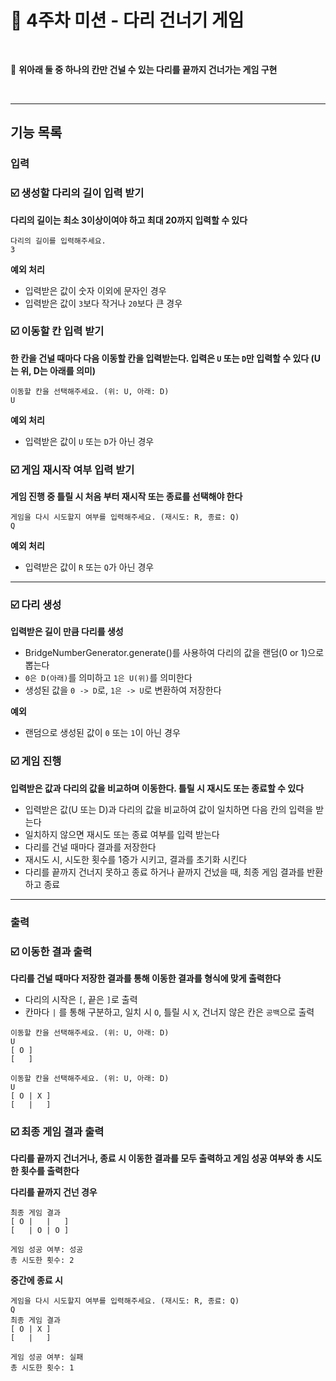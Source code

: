 # 🚀 4주차 미션 - 다리 건너기 게임
<br>

 🏁 **위아래 둘 중 하나의 칸만 건널 수 있는 다리를 끝까지 건너가는 게임 구현**

<br>

---

## 기능 목록

### 입력

### ☑️ 생성할 다리의 길이 입력 받기 
**다리의 길이는 최소 3이상이여야 하고 최대 20까지 입력할 수 있다**
```
다리의 길이를 입력해주세요.
3
```

**예외 처리**
- 입력받은 값이 숫자 이외에 문자인 경우
- 입력받은 값이 `3`보다 작거나 `20`보다 큰 경우

### ☑️  이동할 칸 입력 받기
**한 칸을 건널 때마다 다음 이동할 칸을 입력받는다. 입력은 `U` 또는 `D`만 입력할 수 있다 (U는 위, D는 아래를 의미)**
```
이동할 칸을 선택해주세요. (위: U, 아래: D)
U
```

**예외 처리**
- 입력받은 값이 `U` 또는 `D`가 아닌 경우

### ☑️ 게임 재시작 여부 입력 받기
**게임 진행 중 틀릴 시 처음 부터 재시작 또는 종료를 선택해야 한다**
```
게임을 다시 시도할지 여부를 입력해주세요. (재시도: R, 종료: Q)
Q
```
**예외 처리**
- 입력받은 값이 `R` 또는 `Q`가 아닌 경우

---

### ☑️ 다리 생성
**입력받은 길이 만큼 다리를 생성**
- BridgeNumberGenerator.generate()를 사용하여 다리의 값을 랜덤(0 or 1)으로 뽑는다
- `0은 D(아래)`를 의미하고 `1은 U(위)`를 의미한다
- 생성된 값을 `0 -> D`로, `1은 -> U`로 변환하여 저장한다

**예외**
- 랜덤으로 생성된 값이 `0` 또는 `1`이 아닌 경우

### ☑️ 게임 진행
**입력받은 값과 다리의 값을 비교하며 이동한다. 틀릴 시 재시도 또는 종료할 수 있다**

- 입력받은 값(U 또는 D)과 다리의 값을 비교하여 값이 일치하면 다음 칸의 입력을 받는다
- 일치하지 않으면 재시도 또는 종료 여부를 입력 받는다
- 다리를 건널 때마다 결과를 저장한다
- 재시도 시, 시도한 횟수를 1증가 시키고, 결과를 초기화 시킨다
- 다리를 끝까지 건너지 못하고 종료 하거나 끝까지 건넜을 때, 최종 게임 결과를 반환하고 종료


---

### 출력

### ☑️  이동한 결과 출력
**다리를 건널 때마다 저장한 결과를 통해 이동한 결과를 형식에 맞게 출력한다**
- 다리의 시작은 `[`, 끝은 `]`로 출력
- 칸마다 `|` 를 통해 구분하고, 일치 시 `O`, 틀릴 시 `X`, 건너지 않은 칸은 `공백`으로 출력
```
이동할 칸을 선택해주세요. (위: U, 아래: D)
U
[ O ]
[   ]

이동할 칸을 선택해주세요. (위: U, 아래: D)
U
[ O | X ]
[   |   ]
```

### ☑️  최종 게임 결과 출력
**다리를 끝까지 건너거나, 종료 시 이동한 결과를 모두 출력하고 게임 성공 여부와 총 시도한 횟수를 출력한다**     

**다리를 끝까지 건넌 경우**
```
최종 게임 결과
[ O |   |   ]
[   | O | O ]

게임 성공 여부: 성공
총 시도한 횟수: 2
```

**중간에 종료 시**
```
게임을 다시 시도할지 여부를 입력해주세요. (재시도: R, 종료: Q)
Q
최종 게임 결과
[ O | X ]
[   |   ]

게임 성공 여부: 실패
총 시도한 횟수: 1
```



